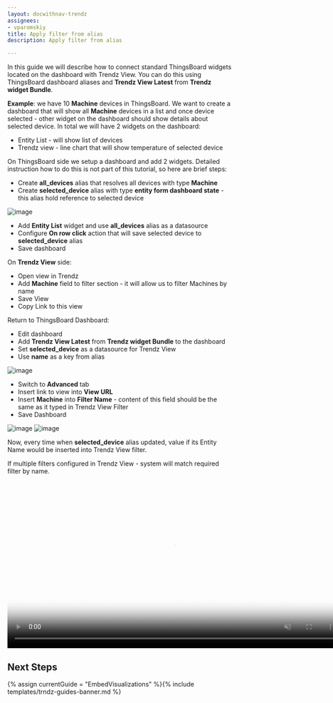 ```yaml
---
layout: docwithnav-trendz
assignees:
- vparomskiy
title: Apply filter from alias
description: Apply filter from alias

---
```


In this guide we will describe how to connect standard ThingsBoard widgets located on the dashboard with Trendz View. 
You can do this using ThingsBoard dashboard aliases and **Trendz View Latest** from **Trendz widget Bundle**.

**Example**: we have 10 **Machine** devices in ThingsBoard. We want to create a dashboard that will show all **Machine** devices 
in a list and once device selected - other widget on the dashboard should show details about selected device. In total we will have 2 widgets 
on the dashboard:
* Entity List - will show list of devices
* Trendz view - line chart that will show temperature of selected device 
 
On ThingsBoard side we setup a dashboard and add 2 widgets. Detailed instruction how to do this is not part of this tutorial, 
so here are brief steps:
* Create **all_devices** alias that resolves all devices with type **Machine**
* Create **selected_device** alias with type **entity form dashboard state** - this alias hold reference to selected device

![image](https://img.thingsboard.io/trendz/embed-tb-alias.png)
 
* Add **Entity List** widget and use **all_devices** alias as a datasource
* Configure **On row click** action that will save selected device to **selected_device** alias 
* Save dashboard

On **Trendz View** side:
* Open view in Trendz
* Add **Machine** field to filter section - it will allow us to filter Machines by name
* Save View
* Copy Link to this view

Return to ThingsBoard Dashboard:
* Edit dashboard
* Add  **Trendz View Latest** from **Trendz widget Bundle** to the dashboard
* Set **selected_device** as a datasource for Trendz View
* Use **name** as a key from alias

![image](https://img.thingsboard.io/trendz/embed-trndz-alias.png)

* Switch to **Advanced** tab
* Insert link to view into **View URL**
* Insert **Machine** into **Filter Name** - content of this field should be the same as it typed in Trendz View Filter
* Save Dashboard

![image](https://img.thingsboard.io/trendz/embed-trndz-filter-name.png)
![image](https://img.thingsboard.io/trendz/embed-tb-filter-name.png)

Now, every time when **selected_device** alias updated, value if its Entity Name would be inserted into Trendz View filter.

If multiple filters configured in Trendz View - system will match required filter by name.

<div class="image-block">
    <div class="image-wrapper">
       <video poster="https://img.thingsboard.io/trendz/embed-trndz-alias.png" autoplay="" loop="" preload="auto" muted="" style="width: 750px">
            <source src="https://tb-videos.s3-us-west-1.amazonaws.com/trndz-alias-connect.webm" type="video/webm">                 
        </video> 
    </div>
</div>

## Next Steps

{% assign currentGuide = "EmbedVisualizations" %}{% include templates/trndz-guides-banner.md %}
